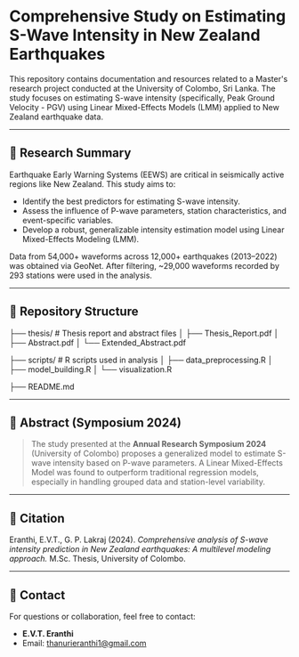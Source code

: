 # Comprehensive Study on Estimating S-Wave Intensity in New Zealand Earthquakes

This repository contains documentation and resources related to a Master's research project conducted at the University of Colombo, Sri Lanka. The study focuses on estimating S-wave intensity (specifically, Peak Ground Velocity - PGV) using Linear Mixed-Effects Models (LMM) applied to New Zealand earthquake data.

---

## 🧠 Research Summary

Earthquake Early Warning Systems (EEWS) are critical in seismically active regions like New Zealand. This study aims to:
- Identify the best predictors for estimating S-wave intensity.
- Assess the influence of P-wave parameters, station characteristics, and event-specific variables.
- Develop a robust, generalizable intensity estimation model using Linear Mixed-Effects Modeling (LMM).

Data from 54,000+ waveforms across 12,000+ earthquakes (2013–2022) was obtained via GeoNet. After filtering, ~29,000 waveforms recorded by 293 stations were used in the analysis.

---

## 📁 Repository Structure

├── thesis/ # Thesis report and abstract files
│ ├── Thesis_Report.pdf
│ ├── Abstract.pdf
│ └── Extended_Abstract.pdf

├── scripts/ # R scripts used in analysis
│ ├── data_preprocessing.R
│ ├── model_building.R
│ └── visualization.R

├── README.md


---

## 📜 Abstract (Symposium 2024)

> The study presented at the **Annual Research Symposium 2024** (University of Colombo) proposes a generalized model to estimate S-wave intensity based on P-wave parameters. A Linear Mixed-Effects Model was found to outperform traditional regression models, especially in handling grouped data and station-level variability.

---

## 📘 Citation

Eranthi, E.V.T., G. P. Lakraj (2024). *Comprehensive analysis of S-wave intensity prediction in New Zealand earthquakes: A multilevel modeling approach.* M.Sc. Thesis, University of Colombo.

---

## 🔗 Contact

For questions or collaboration, feel free to contact:
- **E.V.T. Eranthi**
- Email: thanurieranthi1@gmail.com
